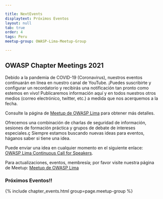```yaml
---

title: NextEvents
displaytext: Próximos Eventos
layout: null
tab: true
order: 4
tags: Peru
meetup-group: OWASP-Lima-Meetup-Group

---
```


## OWASP Chapter Meetings 2021

Debido a la pandemia de COVID-19 (Coronavirus), nuestros eventos continuarán en línea en nuestro canal de YouTube.
¡Puedes suscribirte y configurar un recordatorio y recibirás una notificación tan pronto como estemos en vivo!
Publicaremos información aquí y en todos nuestros otros medios (correo electrónico, twitter, etc.) a medida que nos acerquemos a la fecha.

Consulte la página de [Meetup de OWASP Lima](https://www.meetup.com/es-ES/OWASP-Lima-Meetup-Group) para obtener más detalles.

Ofrecemos una combinación de charlas de seguridad de información, sesiones de formación práctica y grupos de debate de intereses especiales.ç
Siempre estamos buscando nuevas ideas para eventos, háganos saber si tiene una idea.

Puede enviar una idea en cualquier momento en el siguiente enlace: [OWASP Lima Continuous Call for Speakers](https://forms.gle/2447HpsDH1NqwBwx5).

Para actualizaciones, eventos, membresía; por favor visite nuestra página de Meetup: [Meetup de OWASP Lima](https://www.meetup.com/es-ES/OWASP-Lima-Meetup-Group)


### Próximos Eventos!!
  
{% include chapter_events.html group=page.meetup-group %}

